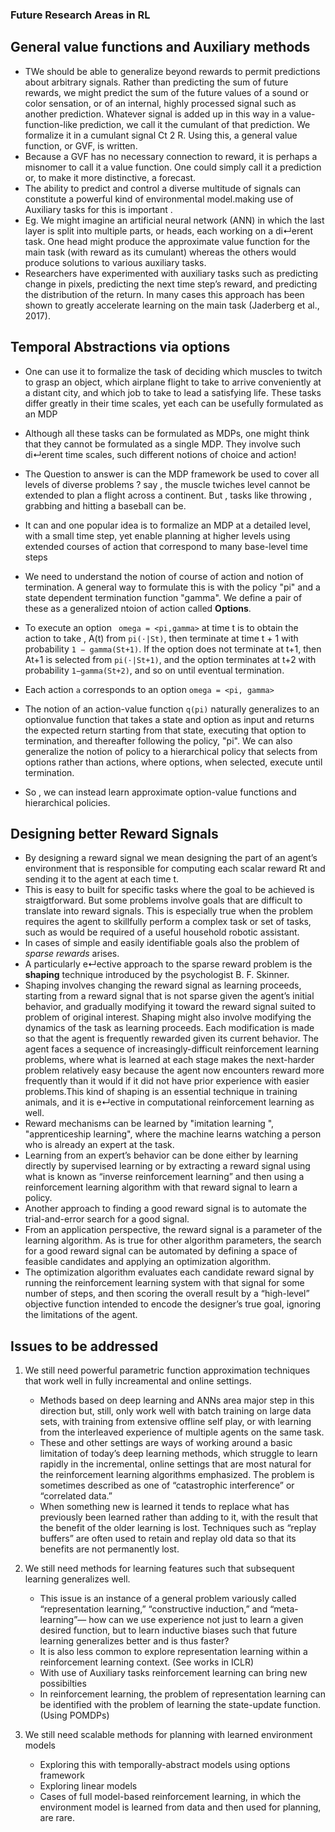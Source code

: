 ### Future Research Areas in RL

## General value functions and Auxiliary methods
- TWe should be able to generalize beyond rewards to permit predictions about arbitrary signals. Rather than predicting the sum of future rewards, we might predict the sum of the future values of a sound or color sensation, or of an internal, highly processed signal such as another prediction. Whatever signal is added up in this way in a value-function-like prediction, we call it the cumulant of that prediction. We formalize it in a cumulant signal Ct 2 R. Using this, a general value function, or GVF, is written.
- Because a GVF has no necessary connection to reward, it is perhaps a misnomer to call it a value function. One could simply call it a prediction or, to make it more distinctive, a forecast.
- The ability to predict and control a diverse multitude of
signals can constitute a powerful kind of environmental model.making use of Auxiliary tasks for this is important .
- Eg. We might imagine an artificial neural network (ANN) in which the last layer is split into multiple parts, or heads, each working on a di↵erent task. One head might produce the approximate value function for the main task (with reward as its cumulant) whereas the others would produce solutions to various auxiliary tasks.
- Researchers have experimented with auxiliary tasks such as predicting change in pixels, predicting the next time step’s reward, and predicting the distribution of the return. In many cases this approach has been shown to greatly accelerate learning on the main task (Jaderberg et al., 2017).

## Temporal Abstractions via options
- One can use it to formalize the task of deciding which muscles to twitch to grasp an object, which airplane flight to take to arrive conveniently at a distant city, and which job to take to lead a satisfying life. These tasks differ greatly in their time scales, yet each can be usefully formulated as an MDP
- Although all these tasks can be formulated as MDPs, one might think that they cannot be formulated as a single MDP. They involve such di↵erent time scales, such different notions of choice and action!
- The Question to answer is can the MDP framework be used to cover all levels of diverse problems ? say , the muscle twiches level cannot be extended to plan a flight across a continent. But , tasks like throwing , grabbing and hitting a baseball can be.
- It can and one popular idea is to formalize an MDP at a detailed level, with a small time step, yet enable planning at higher levels using extended courses of action that correspond to many base-level time steps
- We need to understand the notion of course of action and notion of termination. A general way to formulate this is with the policy "pi" and a state dependent termination function "gamma". We define a pair of these as a generalized ntoion of action called **Options**.
- To execute an option ``` omega = <pi,gamma>``` at time t is to obtain the action to take , A(t) from ```pi(·|St)```, then terminate at time t + 1 with probability ```1 − gamma(St+1)```. If the option does not terminate at t+1, then At+1 is selected from ```pi(·|St+1)```, and the option terminates at
t+2 with probability ```1−gamma(St+2)```, and so on until eventual termination.

- Each action ```a``` corresponds to an option ```omega = <pi, gamma>```
- The notion of an action-value function ```q(pi)``` naturally generalizes to an optionvalue function that takes a state and option as input and returns the expected return starting from that state, executing that option to termination, and thereafter following the policy, "pi". We can also generalize the notion of policy to a hierarchical policy that selects from options rather than actions, where options, when selected, execute until termination.
- So , we can instead learn approximate option-value functions and hierarchical policies.

## Designing better Reward Signals
- By designing a reward signal we mean designing the part of an agent’s environment that is responsible for computing each scalar reward Rt and sending it to the agent at each time t.
- This is easy to built for specific tasks where the goal to be achieved is straigtforward. But some problems involve goals that are difficult to translate into reward signals. This is especially true when the problem requires the agent to skillfully perform a complex task or set of tasks, such as would be required of a useful household robotic assistant.
- In cases of simple and easily identifiable goals also the problem of  *sparse rewards* arises.
- A particularly e↵ective approach to the sparse reward problem is the **shaping** technique introduced by the psychologist B. F. Skinner.
- Shaping involves changing the reward signal as learning proceeds, starting from a reward signal that is not sparse given the agent’s initial behavior, and gradually modifying it toward the reward signal suited to problem of original interest. Shaping might also involve modifying the dynamics of the task as learning proceeds. Each modification is made so that the
agent is frequently rewarded given its current behavior. The agent faces a sequence of increasingly-difficult reinforcement learning problems, where what is learned at each stage makes the next-harder problem relatively easy because the agent now encounters reward more frequently than it would if it did not have prior experience with easier problems.This kind of shaping is an essential technique in training animals, and it is e↵ective in
computational reinforcement learning as well.
- Reward mechanisms can be learned by "imitation learning ", "apprenticeship learning", where the machine learns watching a person who is already an expert at the task.
- Learning from an expert’s behavior can be done either by learning directly by supervised learning or by extracting a reward signal using what is known as “inverse reinforcement learning” and then using a reinforcement learning algorithm with that reward signal to learn a policy.
- Another approach to finding a good reward signal is to automate the trial-and-error search for a good signal.
- From an application perspective, the reward signal is a parameter of the learning algorithm. As is true for other algorithm parameters, the search for a good reward signal can be automated by defining a space of feasible candidates and applying an optimization algorithm.
- The optimization algorithm evaluates each candidate reward signal by running the reinforcement learning system with that signal for some number of steps, and then scoring the overall result by a “high-level” objective function intended to encode the designer’s true goal, ignoring the limitations
of the agent.

## Issues to be addressed
1. We still need powerful parametric function approximation techniques that work well in fully increamental and online settings.
   - Methods based on deep learning and ANNs area major step in this direction but, still, only work well with batch training on large data sets, with training from extensive offline self play, or with learning from the interleaved experience of multiple agents on the same task.
   - These and other settings are ways of working around a basic limitation of today’s deep learning methods, which struggle to learn rapidly in the incremental, online settings that are most natural for the reinforcement learning algorithms emphasized. The problem is sometimes described as one of “catastrophic interference” or “correlated data.”
   - When something new is learned it tends to replace what has previously been learned rather than adding to it, with the result that the benefit of the older learning is lost. Techniques such as “replay buffers” are often used to retain and replay old data so that its benefits are not permanently lost.

2. We still need methods for learning features such that subsequent learning generalizes well.
   - This issue is an instance of a general problem variously called “representation learning,” “constructive induction,” and “meta-learning”— how can we use experience not just to learn a given desired function, but to learn inductive biases such that future learning generalizes better and is thus faster?
   - It is also less common to explore representation learning within a reinforcement learning context. (See works in ICLR)
   - With use of Auxiliary tasks reinforcement learning can bring new possibilties
   -  In reinforcement learning, the problem of representation learning can be identified with the problem of learning the state-update function.(Using POMDPs)

3. We still need scalable methods for planning with learned environment models
    - Exploring this with temporally-abstract models using options framework
    - Exploring linear models
    - Cases of full model-based reinforcement learning, in which the environment model is learned from data and then used for planning, are rare.   
